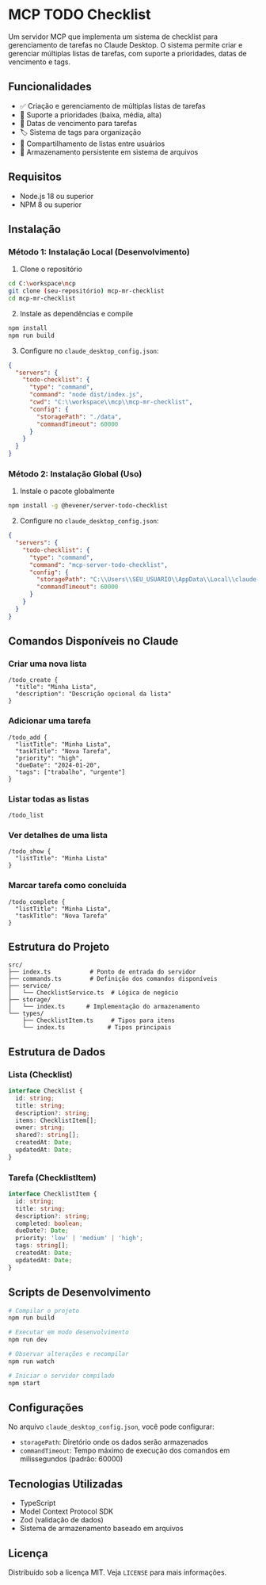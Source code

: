 # MCP TODO Checklist

Um servidor MCP que implementa um sistema de checklist para gerenciamento de tarefas no Claude Desktop. O sistema permite criar e gerenciar múltiplas listas de tarefas, com suporte a prioridades, datas de vencimento e tags.

## Funcionalidades

- ✅ Criação e gerenciamento de múltiplas listas de tarefas
- 📌 Suporte a prioridades (baixa, média, alta)
- 📅 Datas de vencimento para tarefas
- 🏷️ Sistema de tags para organização
- 👥 Compartilhamento de listas entre usuários
- 💾 Armazenamento persistente em sistema de arquivos

## Requisitos

- Node.js 18 ou superior
- NPM 8 ou superior

## Instalação

### Método 1: Instalação Local (Desenvolvimento)

1. Clone o repositório
```bash
cd C:\workspace\mcp
git clone (seu-repositório) mcp-mr-checklist
cd mcp-mr-checklist
```

2. Instale as dependências e compile
```bash
npm install
npm run build
```

3. Configure no `claude_desktop_config.json`:
```json
{
  "servers": {
    "todo-checklist": {
      "type": "command",
      "command": "node dist/index.js",
      "cwd": "C:\\workspace\\mcp\\mcp-mr-checklist",
      "config": {
        "storagePath": "./data",
        "commandTimeout": 60000
      }
    }
  }
}
```

### Método 2: Instalação Global (Uso)

1. Instale o pacote globalmente
```bash
npm install -g @hevener/server-todo-checklist
```

2. Configure no `claude_desktop_config.json`:
```json
{
  "servers": {
    "todo-checklist": {
      "type": "command",
      "command": "mcp-server-todo-checklist",
      "config": {
        "storagePath": "C:\\Users\\SEU_USUARIO\\AppData\\Local\\claude-todo-checklist",
        "commandTimeout": 60000
      }
    }
  }
}
```

## Comandos Disponíveis no Claude

### Criar uma nova lista
```
/todo_create {
  "title": "Minha Lista",
  "description": "Descrição opcional da lista"
}
```

### Adicionar uma tarefa
```
/todo_add {
  "listTitle": "Minha Lista",
  "taskTitle": "Nova Tarefa",
  "priority": "high",
  "dueDate": "2024-01-20",
  "tags": ["trabalho", "urgente"]
}
```

### Listar todas as listas
```
/todo_list
```

### Ver detalhes de uma lista
```
/todo_show {
  "listTitle": "Minha Lista"
}
```

### Marcar tarefa como concluída
```
/todo_complete {
  "listTitle": "Minha Lista",
  "taskTitle": "Nova Tarefa"
}
```

## Estrutura do Projeto

```
src/
├── index.ts           # Ponto de entrada do servidor
├── commands.ts        # Definição dos comandos disponíveis
├── service/          
│   └── ChecklistService.ts  # Lógica de negócio
├── storage/
│   └── index.ts      # Implementação do armazenamento
└── types/
    ├── ChecklistItem.ts     # Tipos para itens
    └── index.ts            # Tipos principais
```

## Estrutura de Dados

### Lista (Checklist)
```typescript
interface Checklist {
  id: string;
  title: string;
  description?: string;
  items: ChecklistItem[];
  owner: string;
  shared?: string[];
  createdAt: Date;
  updatedAt: Date;
}
```

### Tarefa (ChecklistItem)
```typescript
interface ChecklistItem {
  id: string;
  title: string;
  description?: string;
  completed: boolean;
  dueDate?: Date;
  priority: 'low' | 'medium' | 'high';
  tags: string[];
  createdAt: Date;
  updatedAt: Date;
}
```

## Scripts de Desenvolvimento

```bash
# Compilar o projeto
npm run build

# Executar em modo desenvolvimento
npm run dev

# Observar alterações e recompilar
npm run watch

# Iniciar o servidor compilado
npm start
```

## Configurações

No arquivo `claude_desktop_config.json`, você pode configurar:

- `storagePath`: Diretório onde os dados serão armazenados
- `commandTimeout`: Tempo máximo de execução dos comandos em milissegundos (padrão: 60000)

## Tecnologias Utilizadas

- TypeScript
- Model Context Protocol SDK
- Zod (validação de dados)
- Sistema de armazenamento baseado em arquivos

## Licença

Distribuído sob a licença MIT. Veja `LICENSE` para mais informações.